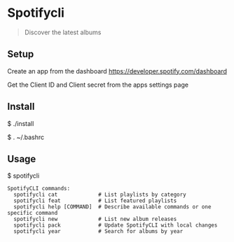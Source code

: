 # Spotifycli

> Discover the latest albums

## Setup

Create an app from the dashboard https://developer.spotify.com/dashboard

Get the Client ID and Client secret from the apps settings page

## Install

$ ./install

$ . ~/.bashrc

## Usage

$ spotifycli

```
SpotifyCLI commands:
  spotifycli cat             # List playlists by category
  spotifycli feat            # List featured playlists
  spotifycli help [COMMAND]  # Describe available commands or one specific command
  spotifycli new             # List new album releases
  spotifycli pack            # Update SpotifyCLI with local changes
  spotifycli year            # Search for albums by year
```
